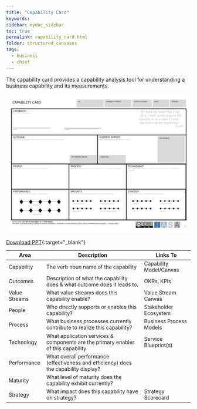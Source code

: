```yaml
---
title: "Capability Card"
keywords: 
sidebar: mydoc_sidebar
toc: true
permalink: capability_card.html
folder: structured_canvases
tags: 
  - business
  - chief
---
```


The capability card provides a capability analysis tool for understanding a business capability and its measurements.

![image001](media/capability_card001.svg)

[Download PPT](media/ppt/capability_card.ppt){:target="_blank"}

| Area | Description | Links To |
| --- | --- | --- |
| Capability | The verb noun name of the capability | Capability Model/Canvas |
| Outcomes | Description of what the capability does & what outcome does it leads to. | OKRs, KPIs |
| Value Streams | What value streams does this capability enable? | Value Stream Canvas |
| People | Who directly supports or enables this capability? | Stakeholder Ecosystem |
| Process | What business processes currently contribute to realize this capability? | Business Process Models |
| Technology | What application services & components are the primary enabler of this capability | Service Blueprint(s) |
| Performance | What overall performance (effectiveness and efficiency) does the capability display? |   |
| Maturity | What level of maturity does the capability exhibit currently? |   |
| Strategy | What impact does this capability have on strategy? | Strategy Scorecard |